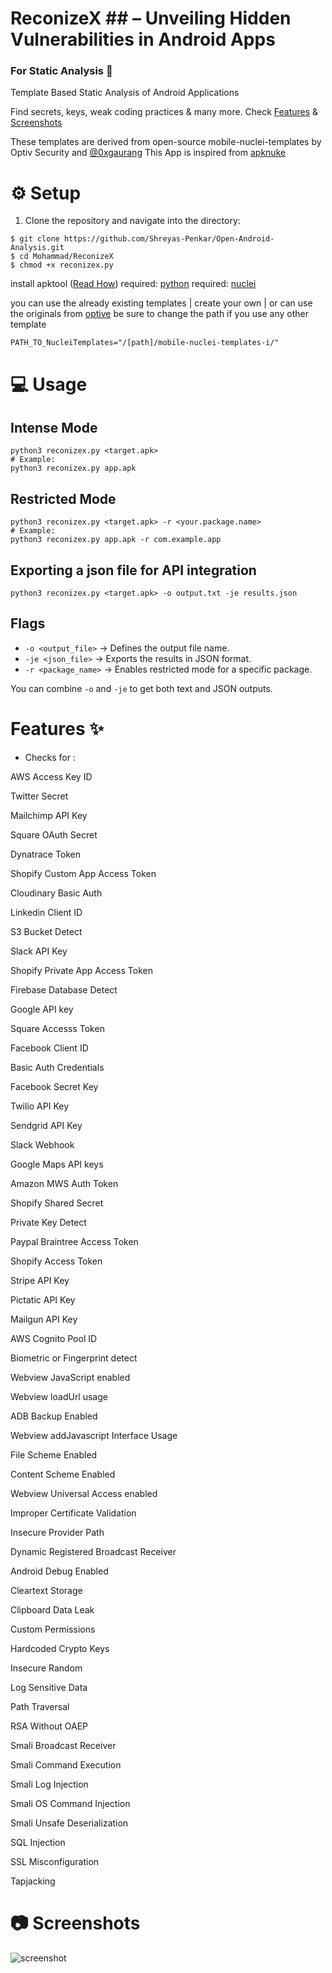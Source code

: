 # ReconizeX ## – Unveiling Hidden Vulnerabilities in Android Apps
### For Static Analysis 🎯

Template Based Static Analysis of Android Applications 

Find secrets, keys, weak coding practices & many more. Check [Features](https://github.com/utkarsh24122/apknuke#features-) & [Screenshots](https://github.com/mohammad10100/ReconizeX#-screenshots)

These templates are derived from open-source mobile-nuclei-templates by Optiv Security and [@0xgaurang](https://twitter.com/0xgaurang)
This App is inspired from [apknuke](https://github.com/utkarsh24122/apknuke)


# ⚙ Setup

1. Clone the repository and navigate into the directory:
```
$ git clone https://github.com/Shreyas-Penkar/Open-Android-Analysis.git
$ cd Mohammad/ReconizeX
$ chmod +x reconizex.py
```
install apktool ([Read How](https://ibotpeaches.github.io/Apktool/install/))
required: [python](https://www.python.org/downloads/)
required: [nuclei](https://github.com/projectdiscovery/nuclei)

you can use the already existing templates | create your own | or can use the originals from [optive](https://github.com/optiv/mobile-nuclei-templates)
be sure to change the path if you use any other template

```
PATH_TO_NucleiTemplates="/[path]/mobile-nuclei-templates-i/"
```

# 💻 Usage 
## Intense Mode
```
python3 reconizex.py <target.apk>
# Example:
python3 reconizex.py app.apk
```

## Restricted Mode
```
python3 reconizex.py <target.apk> -r <your.package.name>
# Example:
python3 reconizex.py app.apk -r com.example.app
```

## Exporting a json file for API integration
```
python3 reconizex.py <target.apk> -o output.txt -je results.json
```

## Flags

- `-o <output_file>` → Defines the output file name.
- `-je <json_file>` → Exports the results in JSON format.
- `-r <package_name>` → Enables restricted mode for a specific package.

You can combine `-o` and `-je` to get both text and JSON outputs.


# Features ✨

- Checks for :

 AWS Access Key ID 
 
 Twitter Secret 
 
 Mailchimp API Key 
 
 Square OAuth Secret 
 
 Dynatrace Token 
 
 Shopify Custom App Access Token 
 
 Cloudinary Basic Auth 
 
 Linkedin Client ID 
 
 S3 Bucket Detect 
 
 Slack API Key 
 
 Shopify Private App Access Token 
 
 Firebase Database Detect 
 
 Google API key 
 
 Square Accesss Token 
 
 Facebook Client ID 
 
 Basic Auth Credentials 
 
 Facebook Secret Key 
 
 Twilio API Key 
 
 Sendgrid API Key 
 
 Slack Webhook 
 
 Google Maps API keys
 
 Amazon MWS Auth Token 
 
 Shopify Shared Secret 
 
 Private Key Detect 
 
 Paypal Braintree Access Token 
 
 Shopify Access Token 
 
 Stripe API Key 
 
 Pictatic API Key 
 
 Mailgun API Key 
 
 AWS Cognito Pool ID 
 
 Biometric or Fingerprint detect 
 
 Webview JavaScript enabled 
 
 Webview loadUrl usage 
 
 ADB Backup Enabled 
 
 Webview addJavascript Interface Usage 
 
 File Scheme Enabled 
 
 Content Scheme Enabled 
 
 Webview Universal Access enabled 
 
 Improper Certificate Validation 
 
 Insecure Provider Path 
 
 Dynamic Registered Broadcast Receiver 
 
 Android Debug Enabled 
 
 Cleartext Storage
 
 Clipboard Data Leak
 
 Custom Permissions
 
 Hardcoded Crypto Keys
 
 Insecure Random
 
 Log Sensitive Data
 
 Path Traversal
 
 RSA Without OAEP
 
 Smali Broadcast Receiver
 
 Smali Command Execution
 
 Smali Log Injection
 
 Smali OS Command Injection
 
 Smali Unsafe Deserialization
 
 SQL Injection
 
 SSL Misconfiguration
 
 Tapjacking  
 

# 📷 Screenshots
![screenshot](https://github.com/user-attachments/assets/ec89f00c-4e8e-46b2-a101-7e3b3ebad069)

